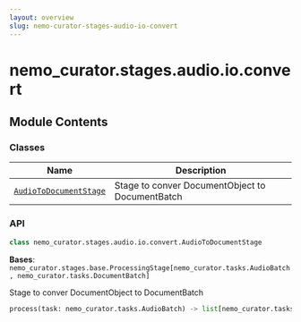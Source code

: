 ```yaml
---
layout: overview
slug: nemo-curator-stages-audio-io-convert
---
```


# nemo_curator.stages.audio.io.convert



## Module Contents

### Classes

| Name | Description |
|------|-------------|
| [`AudioToDocumentStage`](#nemo_curatorstagesaudioioconvertaudiotodocumentstage) | Stage to conver DocumentObject to DocumentBatch |

### API

```python
class nemo_curator.stages.audio.io.convert.AudioToDocumentStage
```

**Bases**: `nemo_curator.stages.base.ProcessingStage[nemo_curator.tasks.AudioBatch, nemo_curator.tasks.DocumentBatch]`

Stage to conver DocumentObject to DocumentBatch

```python
process(task: nemo_curator.tasks.AudioBatch) -> list[nemo_curator.tasks.DocumentBatch]
```


